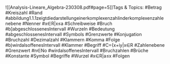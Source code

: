 
![[Analysis-Lineare_Algebra-230308.pdf#page=5]]Tags & Topics:
   #Betrag
   #Kreiszahl
   #Rand
   #abbildung1.1.1zeigtdiedarstellungeinerkomplexenzahlinderkomplexenzahlenebene
   #Nenner
   #x∈R|x≤a
   #Schreibweise
   #Bruch
   #b]abgeschlossenesIntervall
   #Wurzeln
   #Bedeutung
   #abgeschlossenesIntervall
   #Symbols
   #Grenzwerte
   #Konjugation
   #Bruchzahl
   #Dezimalzahl
   #Klammern
   #Komma
   #Folge
   #b)wirdalsoffenesIntervall
   #Klammer
   #Begriff
   #C={x+iy|x∈R
   #Zahlenebene
   #Grenzwert
   #n∈No
   #wirdalsoffenesIntervall
   #Bruchzahlen
   #Brüche
   #Konstante
   #Symbol
   #Begriffe
   #Wurzel
   #x∈R|a≤x
   #Folgen